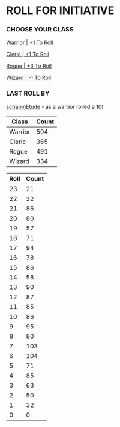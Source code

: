 # ROLL FOR INITIATIVE
### CHOOSE YOUR CLASS

[Warrior | +1 To Roll](https://github.com/benjaminsampica/benjaminsampica/issues/new?title=roll%7Cwarrior&body=Just+click+%27Submit+new+issue%27.)

[Cleric | +1 To Roll](https://github.com/benjaminsampica/benjaminsampica/issues/new?title=roll%7Ccleric&body=Just+click+%27Submit+new+issue%27.)

[Rogue | +3 To Roll](https://github.com/benjaminsampica/benjaminsampica/issues/new?title=roll%7Crogue&body=Just+click+%27Submit+new+issue%27.)

[Wizard | -1 To Roll](https://github.com/benjaminsampica/benjaminsampica/issues/new?title=roll%7Cwizard&body=Just+click+%27Submit+new+issue%27.)
### LAST ROLL BY
[scriabinEtude](https://www.github.com/scriabinEtude) - as a warrior rolled a 10!

|Class|Count|
|-|-|
|Warrior|504|
|Cleric|365|
|Rogue|491|
|Wizard|334|

|Roll|Count|
|-|-|
|23|21
|22|32
|21|86
|20|80
|19|57
|18|71
|17|94
|16|78
|15|86
|14|58
|13|90
|12|87
|11|85
|10|86
|9|95
|8|80
|7|103
|6|104
|5|71
|4|85
|3|63
|2|50
|1|32
|0|0
